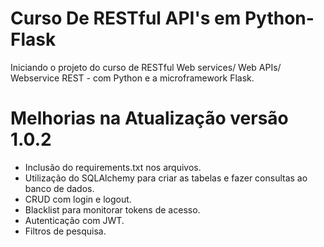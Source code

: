 # Curso De RESTful API's em Python-Flask
Iniciando o projeto do curso de RESTful Web services/ Web APIs/ Webservice REST - com Python e a microframework Flask.
# Melhorias na Atualização versão 1.0.2
- Inclusão do requirements.txt nos arquivos.
- Utilização do SQLAlchemy para criar as tabelas e fazer consultas ao banco de dados.  
- CRUD com login e logout.
- Blacklist para monitorar tokens de acesso.
- Autenticação com JWT.
- Filtros de pesquisa.
